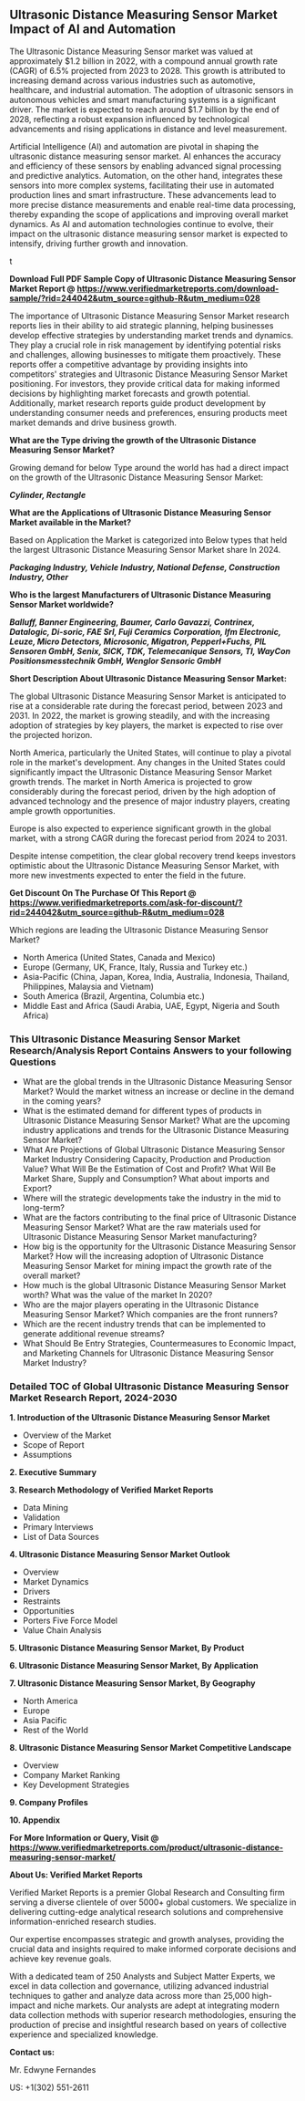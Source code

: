 <h2>Ultrasonic Distance Measuring Sensor Market Impact of AI and Automation</h2><p>The Ultrasonic Distance Measuring Sensor market was valued at approximately $1.2 billion in 2022, with a compound annual growth rate (CAGR) of 6.5% projected from 2023 to 2028. This growth is attributed to increasing demand across various industries such as automotive, healthcare, and industrial automation. The adoption of ultrasonic sensors in autonomous vehicles and smart manufacturing systems is a significant driver. The market is expected to reach around $1.7 billion by the end of 2028, reflecting a robust expansion influenced by technological advancements and rising applications in distance and level measurement.</p><p>Artificial Intelligence (AI) and automation are pivotal in shaping the ultrasonic distance measuring sensor market. AI enhances the accuracy and efficiency of these sensors by enabling advanced signal processing and predictive analytics. Automation, on the other hand, integrates these sensors into more complex systems, facilitating their use in automated production lines and smart infrastructure. These advancements lead to more precise distance measurements and enable real-time data processing, thereby expanding the scope of applications and improving overall market dynamics. As AI and automation technologies continue to evolve, their impact on the ultrasonic distance measuring sensor market is expected to intensify, driving further growth and innovation.</p>t</p><p id="" class=""><strong>Download Full PDF Sample Copy of Ultrasonic Distance Measuring Sensor Market Report @ <a href="https://www.verifiedmarketreports.com/download-sample/?rid=244042&utm_source=github-R&utm_medium=028" target="_blank">https://www.verifiedmarketreports.com/download-sample/?rid=244042&utm_source=github-R&utm_medium=028</a></strong></p><p>The importance of&nbsp;Ultrasonic Distance Measuring Sensor Market research reports lies in their ability to aid strategic planning, helping businesses develop effective strategies by understanding market trends and dynamics. They play a crucial role in risk management by identifying potential risks and challenges, allowing businesses to mitigate them proactively. These reports offer a competitive advantage by providing insights into competitors' strategies and Ultrasonic Distance Measuring Sensor Market positioning. For investors, they provide critical data for making informed decisions by highlighting market forecasts and growth potential. Additionally, market research reports guide product development by understanding consumer needs and preferences, ensuring products meet market demands and drive business growth.</p><p><strong>What are the&nbsp;Type driving the growth of the Ultrasonic Distance Measuring Sensor Market?</strong></p><p id="" class="">Growing demand for below Type around the world has had a direct impact on the growth of the Ultrasonic Distance Measuring Sensor Market:</p><em><strong>Cylinder, Rectangle</strong></em></p><strong>What are the&nbsp;Applications&nbsp;of Ultrasonic Distance Measuring Sensor Market available in the Market?</strong></p><p id="" class="">Based on Application the Market is categorized into Below types that held the largest Ultrasonic Distance Measuring Sensor Market share In 2024.</p><em><strong>Packaging Industry, Vehicle Industry, National Defense, Construction Industry, Other</strong></em></p><strong>Who is the largest Manufacturers of Ultrasonic Distance Measuring Sensor Market worldwide?</strong></p><p><em><strong>Balluff, Banner Engineering, Baumer, Carlo Gavazzi, Contrinex, Datalogic, Di-soric, FAE Srl, Fuji Ceramics Corporation, Ifm Electronic, Leuze, Micro Detectors, Microsonic, Migatron, Pepperl+Fuchs, PIL Sensoren GmbH, Senix, SICK, TDK, Telemecanique Sensors, TI, WayCon Positionsmesstechnik GmbH, Wenglor Sensoric GmbH</strong></em></p><p id="" class=""><strong>Short Description About Ultrasonic Distance Measuring Sensor Market:</strong></p><p>The global Ultrasonic Distance Measuring Sensor Market is anticipated to rise at a considerable rate during the forecast period, between 2023 and 2031. In 2022, the market is growing steadily, and with the increasing adoption of strategies by key players, the market is expected to rise over the projected horizon.</p><p>North America, particularly the United States, will continue to play a pivotal role in the market's development. Any changes in the United States could significantly impact the Ultrasonic Distance Measuring Sensor Market growth trends. The market in North America is projected to grow considerably during the forecast period, driven by the high adoption of advanced technology and the presence of major industry players, creating ample growth opportunities.</p><p>Europe is also expected to experience significant growth in the global market, with a strong CAGR during the forecast period from 2024 to 2031.</p><p>Despite intense competition, the clear global recovery trend keeps investors optimistic about the Ultrasonic Distance Measuring Sensor Market, with more new investments expected to enter the field in the future.</p><p id="" class=""><strong>Get Discount On The Purchase Of This Report @ <a href="https://www.verifiedmarketreports.com/ask-for-discount/?rid=244042&utm_source=github-R&utm_medium=028" target="_blank">https://www.verifiedmarketreports.com/ask-for-discount/?rid=244042&utm_source=github-R&utm_medium=028</a></strong></p>Which regions are leading the Ultrasonic Distance Measuring Sensor Market?</p><ul><li>North America (United States, Canada and Mexico)</li><li>Europe (Germany, UK, France, Italy, Russia and Turkey etc.)</li><li>Asia-Pacific (China, Japan, Korea, India, Australia, Indonesia, Thailand, Philippines, Malaysia and Vietnam)</li><li>South America (Brazil, Argentina, Columbia etc.)</li><li>Middle East and Africa (Saudi Arabia, UAE, Egypt, Nigeria and South Africa)</li></ul><h3 id="" class="">This Ultrasonic Distance Measuring Sensor Market Research/Analysis Report Contains Answers to your following Questions</h3><ul><li>What are the global trends in the Ultrasonic Distance Measuring Sensor Market? Would the market witness an increase or decline in the demand in the coming years?</li><li>What is the estimated demand for different types of products in Ultrasonic Distance Measuring Sensor Market? What are the upcoming industry applications and trends for the Ultrasonic Distance Measuring Sensor Market?</li><li>What Are Projections of Global Ultrasonic Distance Measuring Sensor Market Industry Considering Capacity, Production and Production Value? What Will Be the Estimation of Cost and Profit? What Will Be Market Share, Supply and Consumption? What about imports and Export?</li><li>Where will the strategic developments take the industry in the mid to long-term?</li><li>What are the factors contributing to the final price of Ultrasonic Distance Measuring Sensor Market? What are the raw materials used for Ultrasonic Distance Measuring Sensor Market manufacturing?</li><li>How big is the opportunity for the Ultrasonic Distance Measuring Sensor Market? How will the increasing adoption of Ultrasonic Distance Measuring Sensor Market for mining impact the growth rate of the overall market?</li><li>How much is the global Ultrasonic Distance Measuring Sensor Market worth? What was the value of the market In 2020?</li><li>Who are the major players operating in the Ultrasonic Distance Measuring Sensor Market? Which companies are the front runners?</li><li>Which are the recent industry trends that can be implemented to generate additional revenue streams?</li><li>What Should Be Entry Strategies, Countermeasures to Economic Impact, and Marketing Channels for Ultrasonic Distance Measuring Sensor Market Industry?</li></ul><h3 id="" class="">Detailed TOC of Global Ultrasonic Distance Measuring Sensor Market Research Report, 2024-2030</h3><p id="" class=""><strong>1. Introduction of the Ultrasonic Distance Measuring Sensor Market</strong></p><ul><li>Overview of the Market</li><li>Scope of Report</li><li>Assumptions</li></ul><p id="" class=""><strong>2. Executive Summary</strong></p><p id="" class=""><strong>3. Research Methodology of Verified Market Reports</strong></p><ul><li>Data Mining</li><li>Validation</li><li>Primary Interviews</li><li>List of Data Sources</li></ul><p id="" class=""><strong>4. Ultrasonic Distance Measuring Sensor Market Outlook</strong></p><ul><li>Overview</li><li>Market Dynamics</li><li>Drivers</li><li>Restraints</li><li>Opportunities</li><li>Porters Five Force Model</li><li>Value Chain Analysis</li></ul><p id="" class=""><strong>5. Ultrasonic Distance Measuring Sensor Market, By Product</strong></p><p id="" class=""><strong>6. Ultrasonic Distance Measuring Sensor Market, By Application</strong></p><p id="" class=""><strong>7. Ultrasonic Distance Measuring Sensor Market, By Geography</strong></p><ul><li>North America</li><li>Europe</li><li>Asia Pacific</li><li>Rest of the World</li></ul><p id="" class=""><strong>8. Ultrasonic Distance Measuring Sensor Market Competitive Landscape</strong></p><ul><li>Overview</li><li>Company Market Ranking</li><li>Key Development Strategies</li></ul><p id="" class=""><strong>9. Company Profiles</strong></p><p id="" class=""><strong>10. Appendix</strong></p><p id="" class=""><strong>For More Information or Query, Visit @ <a href="https://www.verifiedmarketreports.com/product/ultrasonic-distance-measuring-sensor-market/" target="_blank">https://www.verifiedmarketreports.com/product/ultrasonic-distance-measuring-sensor-market/</a></strong></p><p id="" class=""><strong>About Us: Verified Market Reports</strong></p><p id="" class="">Verified Market Reports is a premier Global Research and Consulting firm serving a diverse clientele of over 5000+ global customers. We specialize in delivering cutting-edge analytical research solutions and comprehensive information-enriched research studies.</p><p id="" class="">Our expertise encompasses strategic and growth analyses, providing the crucial data and insights required to make informed corporate decisions and achieve key revenue goals.</p><p id="" class="">With a dedicated team of 250 Analysts and Subject Matter Experts, we excel in data collection and governance, utilizing advanced industrial techniques to gather and analyze data across more than 25,000 high-impact and niche markets. Our analysts are adept at integrating modern data collection methods with superior research methodologies, ensuring the production of precise and insightful research based on years of collective experience and specialized knowledge.</p><p id="" class=""><strong>Contact us:</strong></p><p id="" class="">Mr. Edwyne Fernandes</p><p id="" class="">US: +1(302) 551-2611</p>